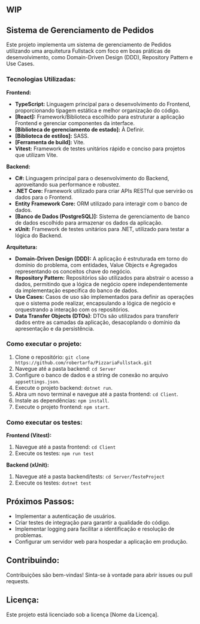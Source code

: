 ## WIP

## Sistema de Gerenciamento de Pedidos

Este projeto implementa um sistema de gerenciamento de Pedidos utilizando uma arquitetura Fullstack com foco em boas práticas de desenvolvimento, como Domain-Driven Design (DDD), Repository Pattern e Use Cases.

### Tecnologias Utilizadas:

**Frontend:**

- **TypeScript:** Linguagem principal para o desenvolvimento do Frontend, proporcionando tipagem estática e melhor organização do código.
- **[React]:** Framework/Biblioteca escolhido para estruturar a aplicação Frontend e gerenciar componentes da interface.
- **[Biblioteca de gerenciamento de estado]:** À Definir.
- **[Biblioteca de estilos]:** SASS.
- **[Ferramenta de build]:** Vite.
- **Vitest:** Framework de testes unitários rápido e conciso para projetos que utilizam Vite.

**Backend:**

- **C#:** Linguagem principal para o desenvolvimento do Backend, aproveitando sua performance e robustez.
- **.NET Core:** Framework utilizado para criar APIs RESTful que servirão os dados para o Frontend.
- **Entity Framework Core:** ORM utilizado para interagir com o banco de dados.
- **[Banco de Dados (PostgreSQL)]:** Sistema de gerenciamento de banco de dados escolhido para armazenar os dados da aplicação.
- **xUnit:** Framework de testes unitários para .NET, utilizado para testar a lógica do Backend.

**Arquitetura:**

- **Domain-Driven Design (DDD):** A aplicação é estruturada em torno do domínio do problema, com entidades, Value Objects e Agregados representando os conceitos chave do negócio.
- **Repository Pattern:** Repositórios são utilizados para abstrair o acesso a dados, permitindo que a lógica de negócio opere independentemente da implementação específica do banco de dados.
- **Use Cases:** Casos de uso são implementados para definir as operações que o sistema pode realizar, encapsulando a lógica de negócio e orquestrando a interação com os repositórios.
- **Data Transfer Objects (DTOs)**: DTOs são utilizados para transferir dados entre as camadas da aplicação, desacoplando o domínio da apresentação e da persistência.

### Como executar o projeto:

1. Clone o repositório: `git clone https://github.com/robertarfa/PizzariaFullstack.git`
2. Navegue até a pasta backend: `cd Server`
3. Configure o banco de dados e a string de conexão no arquivo `appsettings.json`.
4. Execute o projeto backend: `dotnet run`.
5. Abra um novo terminal e navegue até a pasta frontend: `cd Client`.
6. Instale as dependências: `npm install`.
7. Execute o projeto frontend: `npm start`.

### Como executar os testes:

**Frontend (Vitest):**

1. Navegue até a pasta frontend: `cd Client`
2. Execute os testes: `npm run test`

**Backend (xUnit):**

1. Navegue até a pasta backend/tests: `cd Server/TesteProject`
2. Execute os testes: `dotnet test`

## Próximos Passos:

- Implementar a autenticação de usuários.
- Criar testes de integração para garantir a qualidade do código.
- Implementar logging para facilitar a identificação e resolução de problemas.
- Configurar um servidor web para hospedar a aplicação em produção.

## Contribuindo:

Contribuições são bem-vindas! Sinta-se à vontade para abrir issues ou pull requests.

## Licença:

Este projeto está licenciado sob a licença [Nome da Licença].
